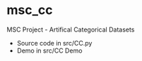 # msc_cc
MSC Project - Artifical Categorical Datasets

- Source code in src/CC.py
- Demo in src/CC Demo
